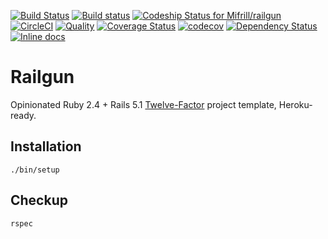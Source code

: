 [![Build Status](https://travis-ci.org/Mifrill/railgun.svg?branch=master)](https://travis-ci.org/Mifrill/railgun)
[![Build status](https://ci.appveyor.com/api/projects/status/pvt5qew0jcpt33io?svg=true)](https://ci.appveyor.com/project/Mifrill/railgun)
[ ![Codeship Status for Mifrill/railgun](https://app.codeship.com/projects/91820200-58e3-0135-e5b0-46d534d134a5/status?branch=master)](https://app.codeship.com/projects/236469)
[![CircleCI](https://circleci.com/gh/Mifrill/railgun.svg?style=svg)](https://circleci.com/gh/Mifrill/railgun)
[![Quality](http://img.shields.io/codeclimate/github/zharikovpro/railgun.svg)](https://codeclimate.com/github/zharikovpro/railgun)
[![Coverage Status](https://img.shields.io/codeclimate/coverage/github/Mifrill/railgun.svg)](https://codeclimate.com/github/mifrill/railgun)
[![codecov](https://codecov.io/gh/Mifrill/railgun/branch/master/graph/badge.svg)](https://codecov.io/gh/Mifrill/railgun)
[![Dependency Status](https://gemnasium.com/badges/github.com/zharikovpro/railgun.svg)](https://gemnasium.com/github.com/zharikovpro/railgun)
[![Inline docs](http://inch-ci.org/github/zharikovpro/railgun.svg?branch=master)](http://inch-ci.org/github/zharikovpro/railgun)

Railgun
=======

Opinionated Ruby 2.4 + Rails 5.1 [Twelve-Factor](http://12factor.net/) project template, Heroku-ready. 

Installation
------------

`./bin/setup`

Checkup
-------

`rspec`
